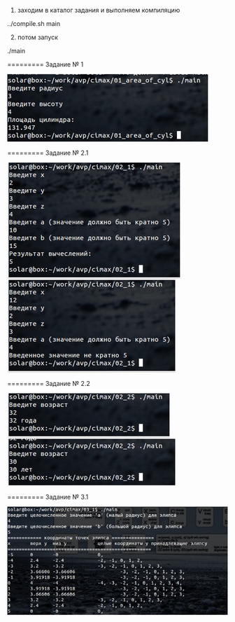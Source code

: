 1. заходим в каталог задания и выполняем компиляцию

../compile.sh main

2. потом запуск

./main

=========
Задание № 1

![01](https://github.com/elston/cimax/blob/master/01_area_of_cyl/main.jpg "03")

=========
Задание № 2.1

![02_1](https://github.com/elston/cimax/blob/master/02_1/main.jpg "02_1")
![02_1](https://github.com/elston/cimax/blob/master/02_1/main2.jpg "02_1")

=========
Задание № 2.2

![02_2](https://github.com/elston/cimax/blob/master/02_2/main.jpg "02_2")
![02_2](https://github.com/elston/cimax/blob/master/02_2/main2.jpg "02_2")

=========
Задание № 3.1

![03_1](https://github.com/elston/cimax/blob/master/03_1/main.jpg "03_1")